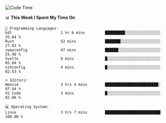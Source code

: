 <!-- [![Top Langs](https://github-readme-stats.vercel.app/api/top-langs/?username=gagahsyuja&theme=dracula&hide_border=true&border_radius=7)](https://github.com/anuraghazra/github-readme-stats) -->

<!--START_SECTION:waka-->
![Code Time](http://img.shields.io/badge/Code%20Time-933%20hrs%2025%20mins-blue)

📊 **This Week I Spent My Time On** 

```text
💬 Programming Languages: 
kdl                      1 hr 6 mins         █████████░░░░░░░░░░░░░░░░   35.64 % 
Rust                     52 mins             ███████░░░░░░░░░░░░░░░░░░   27.83 % 
swayconfig               47 mins             ██████░░░░░░░░░░░░░░░░░░░   25.48 % 
Svelte                   9 mins              █░░░░░░░░░░░░░░░░░░░░░░░░   05.04 % 
sshconfig                4 mins              █░░░░░░░░░░░░░░░░░░░░░░░░   02.53 % 

🔥 Editors: 
Neovim                   3 hrs 4 mins        ████████████████████████░   97.94 % 
VS Code                  3 mins              █░░░░░░░░░░░░░░░░░░░░░░░░   02.06 % 

💻 Operating System: 
Linux                    3 hrs 7 mins        █████████████████████████   100.00 % 
```


<!--END_SECTION:waka-->
